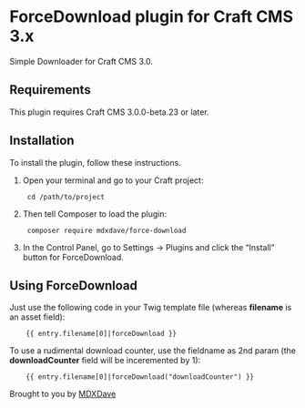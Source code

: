 # ForceDownload plugin for Craft CMS 3.x

Simple Downloader for Craft CMS 3.0.

## Requirements

This plugin requires Craft CMS 3.0.0-beta.23 or later.

## Installation

To install the plugin, follow these instructions.

1. Open your terminal and go to your Craft project:

        cd /path/to/project

2. Then tell Composer to load the plugin:

        composer require mdxdave/force-download

3. In the Control Panel, go to Settings → Plugins and click the “Install” button for ForceDownload.

## Using ForceDownload

Just use the following code in your Twig template file (whereas __filename__ is an asset field):
        
        {{ entry.filename[0]|forceDownload }}
        
To use a rudimental download counter, use the fieldname as 2nd param (the __downloadCounter__ field will be inceremented by 1):
        
        {{ entry.filename[0]|forceDownload("downloadCounter") }}



Brought to you by [MDXDave](https://mdxdave.de)

